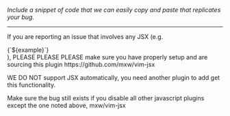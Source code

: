 *Include a snippet of code that we can easily copy and paste that
replicates your bug.*

<hr>

If you are reporting an issue that involves any JSX (e.g.
<div>{`${example}`}</div>), PLEASE PLEASE PLEASE make sure you have properly
setup and are sourcing this plugin https://github.com/mxw/vim-jsx

WE DO NOT support JSX automatically, you need another plugin to add get this
functionality.

Make sure the bug still exists if you disable all other javascript plugins
except the one noted above, mxw/vim-jsx

